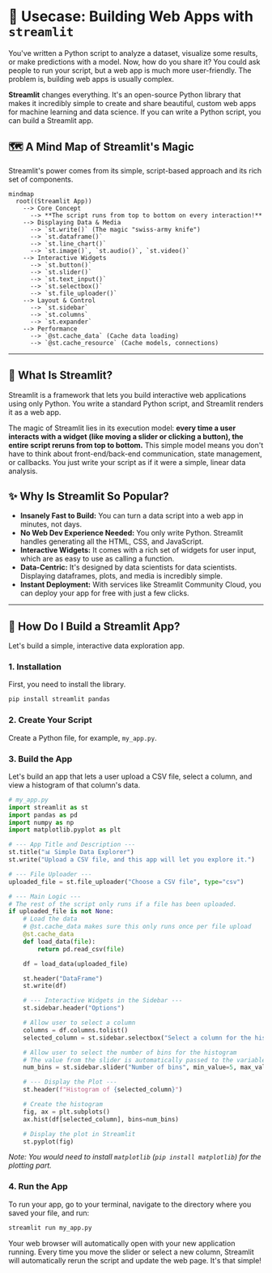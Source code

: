 # 🚀 Usecase: Building Web Apps with `streamlit`

You've written a Python script to analyze a dataset, visualize some results, or make predictions with a model. Now, how do you share it? You could ask people to run your script, but a web app is much more user-friendly. The problem is, building web apps is usually complex.

**Streamlit** changes everything. It's an open-source Python library that makes it incredibly simple to create and share beautiful, custom web apps for machine learning and data science. If you can write a Python script, you can build a Streamlit app.

## 🗺️ A Mind Map of Streamlit's Magic

Streamlit's power comes from its simple, script-based approach and its rich set of components.

```mermaid
mindmap
  root((Streamlit App))
    --> Core Concept
      --> **The script runs from top to bottom on every interaction!**
    --> Displaying Data & Media
      --> `st.write()` (The magic "swiss-army knife")
      --> `st.dataframe()`
      --> `st.line_chart()`
      --> `st.image()`, `st.audio()`, `st.video()`
    --> Interactive Widgets
      --> `st.button()`
      --> `st.slider()`
      --> `st.text_input()`
      --> `st.selectbox()`
      --> `st.file_uploader()`
    --> Layout & Control
      --> `st.sidebar`
      --> `st.columns`
      --> `st.expander`
    --> Performance
      --> `@st.cache_data` (Cache data loading)
      --> `@st.cache_resource` (Cache models, connections)
```

---

## 🤔 What Is Streamlit?

Streamlit is a framework that lets you build interactive web applications using only Python. You write a standard Python script, and Streamlit renders it as a web app.

The magic of Streamlit lies in its execution model: **every time a user interacts with a widget (like moving a slider or clicking a button), the entire script reruns from top to bottom.** This simple model means you don't have to think about front-end/back-end communication, state management, or callbacks. You just write your script as if it were a simple, linear data analysis.

## ✨ Why Is Streamlit So Popular?

*   **Insanely Fast to Build:** You can turn a data script into a web app in minutes, not days.
*   **No Web Dev Experience Needed:** You only write Python. Streamlit handles generating all the HTML, CSS, and JavaScript.
*   **Interactive Widgets:** It comes with a rich set of widgets for user input, which are as easy to use as calling a function.
*   **Data-Centric:** It's designed by data scientists for data scientists. Displaying dataframes, plots, and media is incredibly simple.
*   **Instant Deployment:** With services like Streamlit Community Cloud, you can deploy your app for free with just a few clicks.

---

## 🚀 How Do I Build a Streamlit App?

Let's build a simple, interactive data exploration app.

### 1. Installation

First, you need to install the library.
```bash
pip install streamlit pandas
```

### 2. Create Your Script

Create a Python file, for example, `my_app.py`.

### 3. Build the App

Let's build an app that lets a user upload a CSV file, select a column, and view a histogram of that column's data.

```python
# my_app.py
import streamlit as st
import pandas as pd
import numpy as np
import matplotlib.pyplot as plt

# --- App Title and Description ---
st.title("📊 Simple Data Explorer")
st.write("Upload a CSV file, and this app will let you explore it.")

# --- File Uploader ---
uploaded_file = st.file_uploader("Choose a CSV file", type="csv")

# --- Main Logic ---
# The rest of the script only runs if a file has been uploaded.
if uploaded_file is not None:
    # Load the data
    # @st.cache_data makes sure this only runs once per file upload
    @st.cache_data
    def load_data(file):
        return pd.read_csv(file)

    df = load_data(uploaded_file)

    st.header("DataFrame")
    st.write(df)

    # --- Interactive Widgets in the Sidebar ---
    st.sidebar.header("Options")

    # Allow user to select a column
    columns = df.columns.tolist()
    selected_column = st.sidebar.selectbox("Select a column for the histogram", columns)

    # Allow user to select the number of bins for the histogram
    # The value from the slider is automatically passed to the variable
    num_bins = st.sidebar.slider("Number of bins", min_value=5, max_value=50, value=20)

    # --- Display the Plot ---
    st.header(f"Histogram of {selected_column}")

    # Create the histogram
    fig, ax = plt.subplots()
    ax.hist(df[selected_column], bins=num_bins)

    # Display the plot in Streamlit
    st.pyplot(fig)
```
*Note: You would need to install `matplotlib` (`pip install matplotlib`) for the plotting part.*

### 4. Run the App

To run your app, go to your terminal, navigate to the directory where you saved your file, and run:
```bash
streamlit run my_app.py
```
Your web browser will automatically open with your new application running. Every time you move the slider or select a new column, Streamlit will automatically rerun the script and update the web page. It's that simple!
